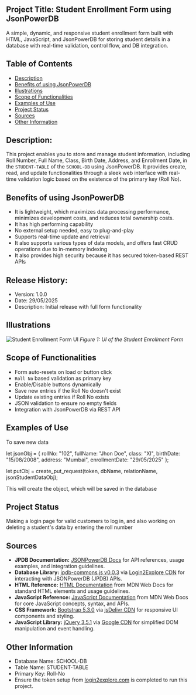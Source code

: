 ## Project Title: Student Enrollment Form using JsonPowerDB
A simple, dynamic, and responsive student enrollment form built with HTML, JavaScript, and JsonPowerDB for storing student details in a database with real-time validation, control flow, and DB integration.

## Table of Contents

- [Description](#description)
- [Benefits of using JsonPowerDB](#benefits-of-using-jsonpowerdb)
- [Illustrations](#illustrations)
- [Scope of Functionalities](#scope-of-functionalities)
- [Examples of Use](#examples-of-use)
- [Project Status](#project-status)
- [Sources](#sources)
- [Other Information](#other-information)


## Description:
This project enables you to store and manage student information, including Roll Number, Full Name, Class, Birth Date, Address, and Enrollment Date, in the `STUDENT-TABLE` of the `SCHOOL-DB` using JsonPowerDB. It provides create, read, and update functionalities through a sleek web interface with real-time validation logic based on the existence of the primary key (Roll No).

## Benefits of using JsonPowerDB
- It is lightweight, which maximizes data processing performance, minimizes development costs, and reduces total ownership costs.
- It has high performing capability
- No external setup needed, easy to plug-and-play
- Supports real-time update and retrieval
- It also supports various types of data models, and offers fast CRUD operations due to in-memory indexing
- It also provides high security because it has secured token-based REST APIs

## Release History:
- Version: 1.0.0
- Date: 29/05/2025
- Description: Initial release with full form functionality


## Illustrations
![Student Enrollment Form UI](https://github.com/user-attachments/assets/d3fd947f-3588-47a0-ba73-0a1cd01bc324)
*Figure 1: UI of the Student Enrollment Form*

## Scope of Functionalities

- Form auto-resets on load or button click
- `Roll No` based validation as primary key
- Enable/Disable buttons dynamically
- Save new entries if the Roll No doesn't exist
- Update existing entries if Roll No exists
- JSON validation to ensure no empty fields
- Integration with JsonPowerDB via REST API

## Examples of Use
To save new data

 let jsonObj = {
  rollNo: "102",
  fullName: "Jhon Doe",
  class: "XI",
  birthDate: "15/08/2008",
  address: "Mumbai",
  enrollmentDate: "29/05/2025"
};

let putObj = create_put_request(token, dbName, relationName, jsonStudentDataObj);

This will create the object, which will be saved in the database

## Project Status
Making a login page for valid customers to log in, and also working on deleting a student's data by entering the roll number

## Sources

- **JPDB Documentation:** [JSONPowerDB Docs](https://login2explore.com/jpdb/docs.html) for API references, usage examples, and integration guidelines.
- **Database Library:**  [jpdb-commons.js v0.0.3](https://login2explore.com/jpdb/) via [Login2Explore CDN](https://login2explore.com/jpdb/resources/js/0.0.3/jpdb-commons.js) for interacting with JSONPowerDB (JPDB) APIs.
- **HTML Reference:** [HTML Documentation](https://developer.mozilla.org/en-US/docs/Web/HTML) from MDN Web Docs for standard HTML elements and usage guidelines.
- **JavaScript Reference:** [JavaScript Documentation](https://developer.mozilla.org/en-US/docs/Web/JavaScript) from MDN Web Docs for core JavaScript concepts, syntax, and APIs.
- **CSS Framework:** [Bootstrap 5.3.0](https://getbootstrap.com/) via [jsDelivr CDN](https://cdn.jsdelivr.net/npm/bootstrap@5.3.0/dist/css/bootstrap.min.css) for responsive UI components and styling.
- **JavaScript Library:** [jQuery 3.5.1](https://jquery.com/) via [Google CDN](https://ajax.googleapis.com/ajax/libs/jquery/3.5.1/jquery.min.js) for simplified DOM manipulation and event handling.

## Other Information

- Database Name: SCHOOL-DB
- Table Name: STUDENT-TABLE
- Primary Key: Roll-No
- Ensure the token setup from [login2explore.com](https://login2explore.com/) is completed to run this project.

